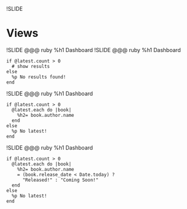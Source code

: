 !SLIDE
# Views #
!SLIDE
    @@@ ruby
    %h1 Dashboard
!SLIDE
    @@@ ruby
    %h1 Dashboard
    
    if @latest.count > 0
      # show results
    else
      %p No results found!
    end
!SLIDE
    @@@ ruby
    %h1 Dashboard
    
    if @latest.count > 0
      @latest.each do |book|
        %h2= book.author.name
      end
    else
      %p No latest!
    end
!SLIDE
    @@@ ruby
    %h1 Dashboard

    if @latest.count > 0
      @latest.each do |book|
        %h2= book.author.name
        = (book.release_date < Date.today) ?
          "Released!" : "Coming Soon!"
      end
    else
      %p No latest!
    end